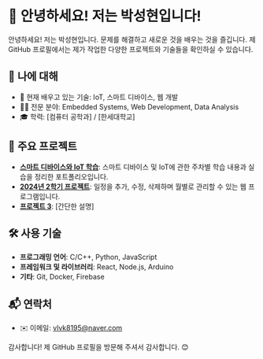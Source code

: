 # 👋 안녕하세요! 저는 박성현입니다!

안녕하세요! 저는 박성현입니다. 문제를 해결하고 새로운 것을 배우는 것을 즐깁니다. 제 GitHub 프로필에서는 제가 작업한 다양한 프로젝트와 기술들을 확인하실 수 있습니다.

## 💼 나에 대해

- 🌱 현재 배우고 있는 기술: IoT, 스마트 디바이스, 웹 개발
- 👨‍💻 전문 분야: Embedded Systems, Web Development, Data Analysis
- 🎓 학력: [컴퓨터 공학과] / [한세대학교]

## 🚀 주요 프로젝트

- **[스마트 디바이스와 IoT 학습](https://github.com/park-02/My_home)**: 스마트 디바이스 및 IoT에 관한 주차별 학습 내용과 실습을 정리한 포트폴리오입니다.
- **[2024년 2학기 프로젝트]([https://github.com/Si-1-Han/2024Scheduler/wiki](https://github.com/Si-1-Han/2024Scheduler))**: 일정을 추가, 수정, 삭제하며 월별로 관리할 수 있는 웹 프로그램입니다.
- **[프로젝트 3](https://github.com/park-02/Project3)**: [간단한 설명]

## 🛠️ 사용 기술

- **프로그래밍 언어**: C/C++, Python, JavaScript
- **프레임워크 및 라이브러리**: React, Node.js, Arduino
- **기타**: Git, Docker, Firebase

## 📬 연락처

- ✉️ 이메일: [vlvk8195@naver.com](mailto:vlvk8195@naver.com)


감사합니다! 제 GitHub 프로필을 방문해 주셔서 감사합니다. 😊
